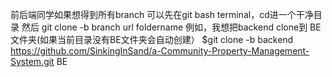 前后端同学如果想得到所有branch
可以先在git bash terminal，cd进一个干净目录
然后
git clone -b branch url foldername
例如，我想把backend clone到 BE文件夹(如果当前目录没有BE文件夹会自动创建）
$git clone -b backend https://github.com/SinkingInSand/a-Community-Property-Management-System.git BE
